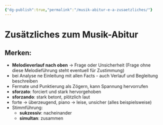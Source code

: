 ```yaml
---
{"dg-publish":true,"permalink":"/musik-abitur-e-a-zusaetzliches/"}
---
```


# Zusätzliches zum Musik-Abitur
## Merken:
- **Melodieverlauf nach oben** → Frage oder Unsicherheit (Frage ohne diese Melodieführung steht eventuell für Zustimmung)
- bei Analyse ne Einleitung mit allen Facts - auch Verlauf und Begleitung beschreiben
- Fermate und Punktierung als Zögern, kann Spannung hervorrufen
- **sforzato**: forciert und stark hervorgehoben
- **sforzando**: stark betont, plötzlich laut
- forte → überzeugend, piano → leise, unsicher (alles beispielsweise)
- Stimmführung:
	- **sukzessiv**: nacheinander
	- **simultan**: zusammen